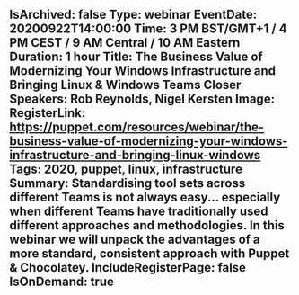 IsArchived: false
Type: webinar
EventDate: 20200922T14:00:00
Time: 3 PM BST/GMT+1 / 4 PM CEST / 9 AM Central / 10 AM Eastern
Duration: 1 hour
Title: The Business Value of Modernizing Your Windows Infrastructure and Bringing Linux & Windows Teams Closer
Speakers: Rob Reynolds, Nigel Kersten
Image: <img class="lazy img-fluid" src="data:image/gif;base64,R0lGODlhAQABAIAAAAAAAP///yH5BAEAAAAALAAAAAABAAEAAAIBRAA7" data-src="/content/images/events/01-04.jpg" alt="The Business Value of Modernizing Your Windows Infrastructure and Bringing Linux & Windows Teams Closer" title="The Business Value of Modernizing Your Windows Infrastructure and Bringing Linux & Windows Teams Closer" />
RegisterLink: https://puppet.com/resources/webinar/the-business-value-of-modernizing-your-windows-infrastructure-and-bringing-linux-windows
Tags: 2020, puppet, linux, infrastructure
Summary: Standardising tool sets across different Teams is not always easy... especially when different Teams have traditionally used different approaches and methodologies. In this webinar we will unpack the advantages of a more standard, consistent approach with Puppet & Chocolatey.
IncludeRegisterPage: false
IsOnDemand: true
---